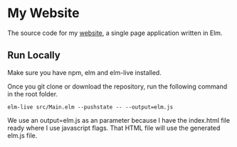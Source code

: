 # My Website

The source code for my [website](joshuaji.com), a single page application written in Elm. 

## Run Locally

Make sure you have npm, elm and elm-live installed.

Once you git clone or download the repository, run the following command in the root folder.

`elm-live src/Main.elm --pushstate -- --output=elm.js`

We use an output=elm.js as an parameter because I have the index.html file ready where I use javascript flags. That HTML file will use the generated elm.js file.
